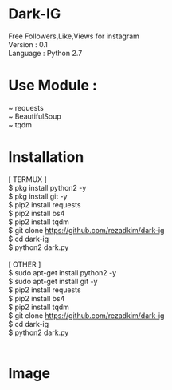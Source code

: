 # Dark-IG
Free Followers,Like,Views for instagram<br>
Version : 0.1<br>
Language : Python 2.7

# Use Module :
~ requests<br>
~ BeautifulSoup<br>
~ tqdm<br>

# Installation
[ TERMUX ]<br>
$ pkg install python2 -y<br>
$ pkg install git -y<br>
$ pip2 install requests<br>
$ pip2 install bs4<br>
$ pip2 install tqdm<br>
$ git clone https://github.com/rezadkim/dark-ig<br>
$ cd dark-ig<br>
$ python2 dark.py<br>
<br>
[ OTHER ]<br>
$ sudo apt-get install python2 -y<br>
$ sudo apt-get install git -y<br>
$ pip2 install requests<br>
$ pip2 install bs4<br>
$ pip2 install tqdm<br>
$ git clone https://github.com/rezadkim/dark-ig<br>
$ cd dark-ig<br>
$ python2 dark.py<br>
<br>

# Image

<img src="">
